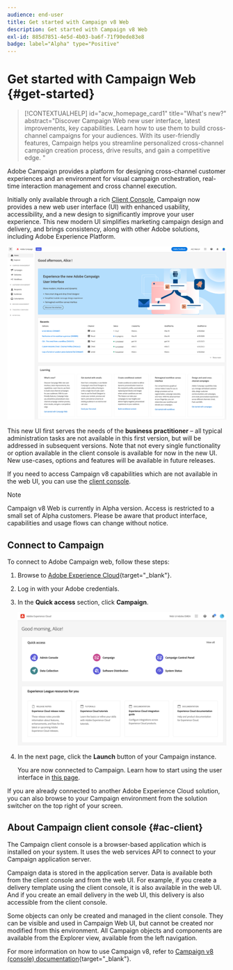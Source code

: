 ```yaml
---
audience: end-user
title: Get started with Campaign v8 Web
description: Get started with Campaign v8 Web
exl-id: 885d7851-4e5d-4b03-ba6f-71f90ede83e8
badge: label="Alpha" type="Positive"
---
```

# Get started with Campaign Web {#get-started}

>[!CONTEXTUALHELP]
>id="acw_homepage_card1"
>title="What's new?"
>abstract="Discover Campaign Web new user interface, latest improvements, key capabilities. Learn how to use them to build cross-channel campaigns for your audiences. With its user-friendly features, Campaign helps you streamline personalized cross-channel campaign creation process, drive results, and gain a competitive edge. "


Adobe Campaign provides a platform for designing cross-channel customer experiences and an environment for visual campaign orchestration, real-time interaction management and cross channel execution.

Initially only available through a rich [Client Console](#ac-client), Campaign now provides a new web user interface (UI) with enhanced usability, accessibility, and a new design to significantly improve your user experience. This new modern UI simplifies marketing campaign design and delivery, and brings consistency, along with other Adobe solutions, including Adobe Experience Platform.

![](assets/home.png)

This new UI first serves the needs of the **business practitioner** – all typical administration tasks are not available in this first version, but will be addressed in subsequent versions. Note that not every single functionality or option available in the client console is available for now in the new UI. New use-cases, options and features will be available in future releases.

If you need to access Campaign v8 capabilities which are not available in the web UI, you can use the [client console](#ac-client). 


>[!NOTE]
>
>Campaign v8 Web is currently in Alpha version. Access is restricted to a small set of Alpha customers. Please be aware that product interface, capabilities and usage flows can change without notice.

## Connect to Campaign

To connect to Adobe Campaign web, follow these steps:

1. Browse to [Adobe Experience Cloud](https://experience.adobe.com){target="_blank"}.
1. Log in with your Adobe credentials.
1. In the **Quick access** section, click **Campaign**.

    ![](assets/connect.png)

1. In the next page, click the **Launch** button of your Campaign instance.
    
    You are now connected to Campaign. Learn how to start using the user interface in [this page](user-interface.md).

If you are already connected to another Adobe Experience Cloud solution, you can also browse to your Campaign environment from the solution switcher on the top right of your screen.

## About Campaign client console {#ac-client}

The Campaign client console is a browser-based application which is installed on your system. It uses the web services API to connect to your Campaign application server.

Campaign data is stored in the application server. Data is available both from the client console and from the web UI. For example, if you create a delivery template using the client console, it is also available in the web UI. And if you create an email delivery in the web UI, this delivery is also accessible from the client console.

Some objects can only be created and managed in the client console. They can be visible and used in Campaign Web UI, but cannot be created nor modified from this environment. All Campaign objects and components are available from the Explorer view, available from the left navigation.

For more information on how to use Campaign v8, refer to [Campaign v8 (console) documentation](https://experienceleague.adobe.com/docs/campaign/campaign-v8/campaign-home.html){target="_blank"}.
